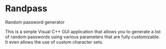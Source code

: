 Randpass
========

Random password generator

This is a simple Visual C++ GUI application that allows you to generate a list of random passwords using various parameters that are fully customizable. It even allows the use of custom character sets.
